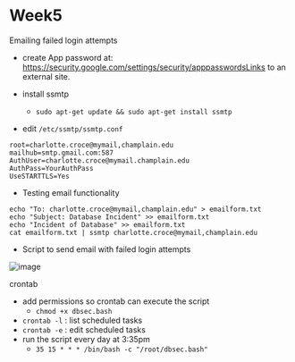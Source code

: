 # Week5
Emailing failed login attempts

- create App password at: https://security.google.com/settings/security/apppasswordsLinks to an external site. 
- install ssmtp
  - `sudo apt-get update && sudo apt-get install ssmtp`

- edit `/etc/ssmtp/ssmtp.conf`
```
root=charlotte.croce@mymail,champlain.edu
mailhub=smtp.gmail.com:587
AuthUser=charlotte.croce@mymail.champlain.edu
AuthPass=YourAuthPass
UseSTARTTLS=Yes
```


- Testing email functionality
```
echo "To: charlotte.croce@mymail,champlain.edu" > emailform.txt
echo "Subject: Database Incident" >> emailform.txt
echo "Incident of Database" >> emailform.txt
cat emailform.txt | ssmtp charlotte.croce@mymail,champlain.edu
```

- Script to send email with failed login attempts

![image](https://github.com/user-attachments/assets/9587f614-c944-4943-9d33-aedb0e477008)

crontab
- add permissions so crontab can execute the script
  - `chmod +x dbsec.bash`
- `crontab -l` : list scheduled tasks
- `crontab -e` : edit scheduled tasks
- run the script every day at 3:35pm
  - `35 15 * * * /bin/bash -c "/root/dbsec.bash"`

